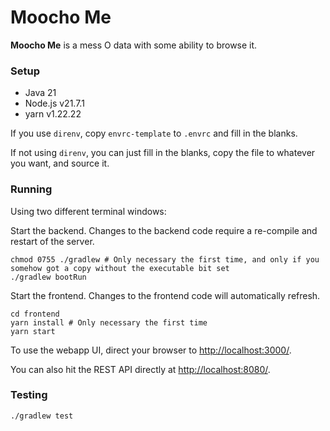 # Moocho Me

**Moocho Me** is a mess O data with some ability to browse it.

### Setup

- Java 21
- Node.js v21.7.1
- yarn v1.22.22

If you use `direnv`, copy `envrc-template` to `.envrc` and fill in the blanks.

If not using `direnv`, you can just fill in the blanks, copy the file to whatever you want, and source it.

### Running

Using two different terminal windows:

Start the backend. Changes to the backend code require a re-compile and restart of the server.
```shell
chmod 0755 ./gradlew # Only necessary the first time, and only if you somehow got a copy without the executable bit set
./gradlew bootRun
```

Start the frontend. Changes to the frontend code will automatically refresh.
```shell
cd frontend
yarn install # Only necessary the first time
yarn start
```

To use the webapp UI, direct your browser to <http://localhost:3000/>.

You can also hit the REST API directly at <http://localhost:8080/>.

### Testing

```shell
./gradlew test
```
